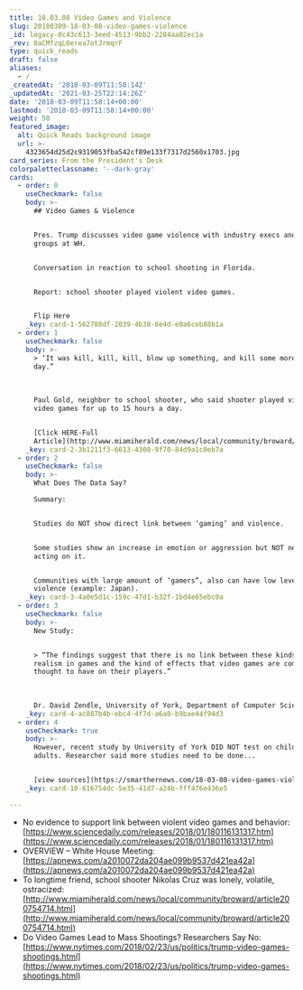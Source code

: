 ```yaml
---
title: 18.03.08 Video Games and Violence
slug: 20180309-18-03-08-video-games-violence
_id: legacy-0c43c613-3eed-4513-9bb2-2284aa02ec1a
_rev: 0aCMfzqL0erea7otJrmqrF
type: quick_reads
draft: false
aliases:
  - /
_createdAt: '2018-03-09T11:58:14Z'
_updatedAt: '2021-03-25T22:14:26Z'
date: '2018-03-09T11:58:14+00:00'
lastmod: '2018-03-09T11:58:14+00:00'
weight: 50
featured_image:
  alt: Quick Reads background image
  url: >-
    4323654d25d2c9319053fba542cf89e133f7317d2560x1703.jpg
card_series: From the President's Desk
colorpaletteclassname: '--dark-gray'
cards:
  - order: 0
    useCheckmark: false
    body: >-
      ## Video Games & Violence


      Pres. Trump discusses video game violence with industry execs and watchdog
      groups at WH.


      Conversation in reaction to school shooting in Florida.


      Report: school shooter played violent video games.


      Flip Here
    _key: card-1-562708df-2039-4b38-8e4d-e0a6ceb88b1a
  - order: 1
    useCheckmark: false
    body: >-
      > ‘It was kill, kill, kill, blow up something, and kill some more, all
      day.”  
        
        
        
      Paul Gold, neighbor to school shooter, who said shooter played violent
      video games for up to 15 hours a day.


      [Click HERE-Full
      Article](http://www.miamiherald.com/news/local/community/broward/article200754714.html)
    _key: card-2-3b1211f3-6613-4300-9f70-84d9a1c0eb7a
  - order: 2
    useCheckmark: false
    body: >-
      What Does The Data Say?  

      Summary:


      Studies do NOT show direct link between ‘gaming’ and violence.


      Some studies show an increase in emotion or aggression but NOT necessarily
      acting on it.


      Communities with large amount of ‘gamers”, also can have low levels of gun
      violence (example: Japan).
    _key: card-3-4a0e5d1c-159c-47d1-b32f-1bd4e65ebc0a
  - order: 3
    useCheckmark: false
    body: >-
      New Study:


      > “The findings suggest that there is no link between these kinds of
      realism in games and the kind of effects that video games are commonly
      thought to have on their players.”  
        
        
        
      Dr. David Zendle, University of York, Department of Computer Science
    _key: card-4-ac887b4b-ebc4-4f7d-a6a0-b9bae44f94d3
  - order: 4
    useCheckmark: true
    body: >-
      However, recent study by University of York DID NOT test on children; only
      adults. Researcher said more studies need to be done...


      [view sources](https://smarthernews.com/18-03-08-video-games-violence/)
    _key: card-10-616754dc-5e35-41d7-a24b-fff476e436e5

---
```

* No evidence to support link between violent video games and behavior: [https://www.sciencedaily.com/releases/2018/01/180116131317.htm](https://www.sciencedaily.com/releases/2018/01/180116131317.htm)
* OVERVIEW – White House Meeting: [https://apnews.com/a2010072da204ae099b9537d421ea42a](https://apnews.com/a2010072da204ae099b9537d421ea42a)
* To longtime friend, school shooter Nikolas Cruz was lonely, volatile, ostracized: [http://www.miamiherald.com/news/local/community/broward/article200754714.html](http://www.miamiherald.com/news/local/community/broward/article200754714.html)
* Do Video Games Lead to Mass Shootings? Researchers Say No: [https://www.nytimes.com/2018/02/23/us/politics/trump-video-games-shootings.html](https://www.nytimes.com/2018/02/23/us/politics/trump-video-games-shootings.html)